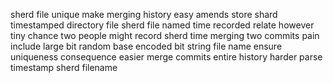 sherd file unique make merging history easy amends store shard timestamped directory file sherd file named time recorded relate however tiny chance two people might record sherd time merging two commits pain include large bit random base encoded bit string file name ensure uniqueness consequence easier merge commits entire history harder parse timestamp sherd filename